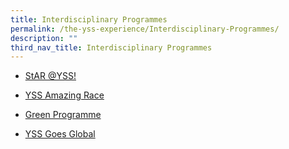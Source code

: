 ```yaml
---
title: Interdisciplinary Programmes
permalink: /the-yss-experience/Interdisciplinary-Programmes/
description: ""
third_nav_title: Interdisciplinary Programmes
---
```


*   [StAR @YSS!](https://yishunsec-moe-edu-sg-admin.cwp.sg/the-yss-experience/interdisciplinary-programmes/star-at-yss)

  

 *   [YSS Amazing Race](https://yishunsec-moe-edu-sg-admin.cwp.sg/the-yss-experience/interdisciplinary-programmes/yss-amazing-race)

  

*   [Green Programme](https://yishunsec-moe-edu-sg-admin.cwp.sg/the-yss-experience/interdisciplinary-programmes/green-programme)

  

*   [YSS Goes Global](https://yishunsec-moe-edu-sg-admin.cwp.sg/the-yss-experience/interdisciplinary-programmes/yss-goes-global)